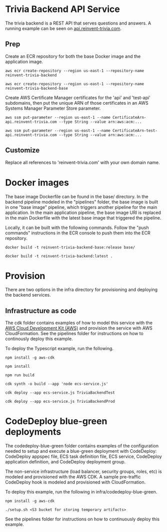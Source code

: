# Trivia Backend API Service

The trivia backend is a REST API that serves questions and answers.  A running example can be seen on [api.reinvent-trivia.com](https://api.reinvent-trivia.com/api/docs/).

## Prep

Create an ECR repository for both the base Docker image and the application image.

```
aws ecr create-repository --region us-east-1 --repository-name reinvent-trivia-backend

aws ecr create-repository --region us-east-1 --repository-name reinvent-trivia-backend-base
```

Create AWS Certificate Manager certificates for the 'api' and 'test-api' subdomains, then put the unique ARN of those certificates in an AWS Systems Manager Parameter Store parameter.

```
aws ssm put-parameter --region us-east-1 --name CertificateArn-api.reinvent-trivia.com --type String --value arn:aws:acm:...

aws ssm put-parameter --region us-east-1 --name CertificateArn-test-api.reinvent-trivia.com --type String --value arn:aws:acm:...
```

## Customize

Replace all references to 'reinvent-trivia.com' with your own domain name.

# Docker images

The base image Dockerfile can be found in the base/ directory.  In the backend pipeline modeled in the "pipelines" folder, the base image is built in one "base image" pipeline, which triggers another pipeline for the main application.  In the main application pipeline, the base image URI is replaced in the main Dockerfile with the latest base image that triggered the pipeline.

Locally, it can be built with the following commands.  Follow the "push commands" instructions in the ECR console to push them into the ECR repository.

```
docker build -t reinvent-trivia-backend-base:release base/

docker build -t reinvent-trivia-backend:latest .
```

# Provision

There are two options in the infra directory for provisioning and deploying the backend services.

## Infrastructure as code

The cdk folder contains examples of how to model this service with the [AWS Cloud Development Kit (AWS)](https://github.com/awslabs/aws-cdk) and provision the service with AWS CloudFormation.  See the pipelines folder for instructions on how to continously deploy this example.

To deploy the Typescript example, run the following.
```
npm install -g aws-cdk

npm install

npm run build

cdk synth -o build --app 'node ecs-service.js'

cdk deploy --app ecs-service.js TriviaBackendTest

cdk deploy --app ecs-service.js TriviaBackendProd
```

# CodeDeploy blue-green deployments

The codedeploy-blue-green folder contains examples of the configuration needed to setup and execute a blue-green deployment with CodeDeploy: CodeDeploy appspec file, ECS task definition file, ECS service, CodeDeploy application definition, and CodeDeploy deployment group.

The non-service infrastructure (load balancer, security groups, roles, etc) is modeled and provisioned with the AWS CDK.  A sample pre-traffic CodeDeploy hook is modeled and provisioned with CloudFormation.

To deploy this example, run the following in infra/codedeploy-blue-green.
```
npm install -g aws-cdk

./setup.sh <S3 bucket for storing temporary artifacts>
```

See the pipelines folder for instructions on how to continuously deploy this example.
